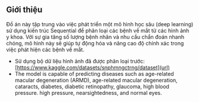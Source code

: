 ## Giới thiệu
Đồ án này tập trung vào việc phát triển một mô hình học sâu (deep learning) sử dụng kiến trúc Sequential để phân loại các bệnh về mắt từ các hình ảnh y khoa. Với sự gia tăng số lượng bệnh nhân và nhu cầu chẩn đoán nhanh chóng, mô hình này sẽ giúp tự động hóa và nâng cao độ chính xác trong việc phát hiện các bệnh về mắt.
- Sử dụng bộ dữ liệu hình ảnh đã được phân loại trước: [https://www.kaggle.com/datasets/snphmngctrng/dataset](url)
- The model is capable of predicting diseases such as age-related macular degeneration (ARMD), age-related macular degeneration, cataracts, diabetes, diabetic retinopathy, glaucoma, high blood pressure. high pressure, nearsightedness, and normal eyes.

